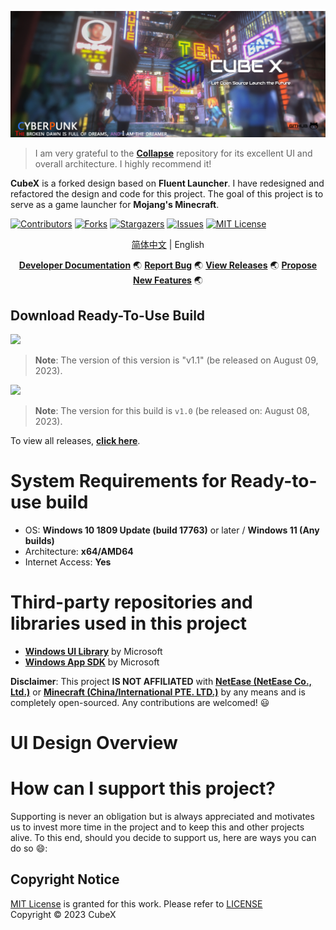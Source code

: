 <p align="center">
  <a href="https://github.com/woyaodangrapper/CubeX/">
    <img src="/docs/images/minecraft-iphone-wallpaper.webp" alt="Logo" height="50%" width="100%">
  </a>
</p>

> I am very grateful to the [**Collapse**](https://github.com/neon-nyan/Collapse) repository for its excellent UI and overall architecture. I highly recommend it!

**CubeX** is a forked design based on **Fluent Launcher**. I have redesigned and refactored the design and code for this project. The goal of this project is to serve as a game launcher for **Mojang's Minecraft**.

<!-- PROJECT SHIELDS -->

[![Contributors][contributors-shield]][contributors-url] [![Forks][forks-shield]][forks-url] [![Stargazers][stars-shield]][stars-url] [![Issues][issues-shield]][issues-url] [![MIT License][license-shield]][license-url]

<!-- PROJECT LOGO -->

<p align="center">
   <a href="https://github.com/woyaodangrapper/CubeX/docs/README_CN.md">简体中文</a> |
 English
</p>

<div  align="center">

[**Developer Documentation**](https://github.com/woyaodangrapper/CubeX/issues) :earth_asia: [**Report Bug**](https://github.com/woyaodangrapper/CubeX/issues) :earth_asia: [**View Releases**](https://github.com/woyaodangrapper/CubeX/releases) :earth_asia: [**Propose New Features**](https://github.com/woyaodangrapper/CubeX/issues) :earth_asia:

</div>

## **Download Ready-To-Use Build**

[<img src="https://user-images.githubusercontent.com/30566970/172445052-b0e62327-1d2e-4663-bc0f-af50c7f23615.svg" width="320"/>](https://github.com/woyaodangrapper/CubeX/releases/download/)
> **Note**: The version of this version is "v1.1" (be released on August 09, 2023).

[<img src="https://user-images.githubusercontent.com/30566970/172445153-d098de0d-1236-4124-8e13-05000b374eb6.svg" width="320"/>](https://github.com/woyaodangrapper/CubeX/releases/download/)
> **Note**: The version for this build is `v1.0` (be released on: August 08, 2023).

To view all releases, [**click here**](https://github.com/woyaodangrapper/CubeX/releases).

# System Requirements for Ready-to-use build

- OS: **Windows 10 1809 Update (build 17763)** or later / **Windows 11 (Any builds)**
- Architecture: **x64/AMD64**
- Internet Access: **Yes**

# Third-party repositories and libraries used in this project

- [**Windows UI Library**](https://github.com/microsoft/microsoft-ui-xaml) by Microsoft
- [**Windows App SDK**](https://github.com/microsoft/WindowsAppSDK) by Microsoft

**Disclaimer**: This project **IS NOT AFFILIATED** with [**NetEase (NetEase Co., Ltd.)**](https://www.neteasegames.com/)  or [**Minecraft (China/International PTE. LTD.)**](https://www.minecraft.net/en-us) by any means and is completely open-sourced. Any contributions are welcomed! 😃

# UI Design Overview

# How can I support this project?

Supporting is never an obligation but is always appreciated and motivates us to invest more time in the project and to keep this and other projects alive. To this end, should you decide to support us, here are ways you can do so :smile::

## Copyright Notice

[MIT License](https://mit-license.org/) is granted for this work. Please refer to [LICENSE](LICENSE)  
Copyright © 2023  CubeX

<!-- links -->
[contributors-shield]: https://img.shields.io/github/contributors/woyaodangrapper/CubeX.svg?style=flat-square
[contributors-url]: https://github.com/woyaodangrapper/CubeX/graphs/contributors
[forks-shield]: https://img.shields.io/github/forks/woyaodangrapper/CubeX.svg?style=flat-square
[forks-url]: https://github.com/woyaodangrapper/CubeX/network/members
[stars-shield]: https://img.shields.io/github/stars/woyaodangrapper/CubeX.svg?style=flat-square
[stars-url]: https://github.com/woyaodangrapper/CubeX/stargazers
[issues-shield]: https://img.shields.io/github/issues/woyaodangrapper/CubeX.svg?style=flat-square
[issues-url]: https://img.shields.io/github/issues/woyaodangrapper/CubeX.svg
[license-shield]: https://img.shields.io/github/license/woyaodangrapper/CubeX.svg?style=flat-square
[license-url]: https://github.com/woyaodangrapper/CubeX/blob/master/LICENSE.txt
